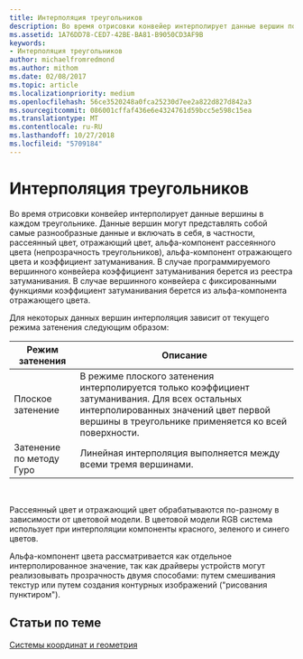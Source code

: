 ```yaml
---
title: Интерполяция треугольников
description: Во время отрисовки конвейер интерполирует данные вершин по каждому треугольнику.
ms.assetid: 1A76DD78-CED7-42BE-BA81-B9050CD3AF9B
keywords:
- Интерполяция треугольников
author: michaelfromredmond
ms.author: mithom
ms.date: 02/08/2017
ms.topic: article
ms.localizationpriority: medium
ms.openlocfilehash: 56ce3520248a0fca25230d7ee2a822d827d842a3
ms.sourcegitcommit: 086001cffaf436e6e4324761d59bcc5e598c15ea
ms.translationtype: MT
ms.contentlocale: ru-RU
ms.lasthandoff: 10/27/2018
ms.locfileid: "5709184"
---
```

# <a name="triangle-interpolation"></a>Интерполяция треугольников


Во время отрисовки конвейер интерполирует данные вершины в каждом треугольнике. Данные вершин могут представлять собой самые разнообразные данные и включать в себя, в частности, рассеянный цвет, отражающий цвет, альфа-компонент рассеянного цвета (непрозрачность треугольников), альфа-компонент отражающего цвета и коэффициент затуманивания. В случае программируемого вершинного конвейера коэффициент затуманивания берется из реестра затуманивания. В случае вершинного конвейера с фиксированными функциями коэффициент затуманивания берется из альфа-компонента отражающего цвета.

Для некоторых данных вершин интерполяция зависит от текущего режима затенения следующим образом:

| Режим затенения | Описание                                                                                                                                                                 |
|--------------|-----------------------------------------------------------------------------------------------------------------------------------------------------------------------------|
| Плоское затенение         | В режиме плоского затенения интерполируется только коэффициент затуманивания. Для всех остальных интерполированных значений цвет первой вершины в треугольнике применяется ко всей поверхности. |
| Затенение по методу Гуро      | Линейная интерполяция выполняется между всеми тремя вершинами.                                                                                                               |

 

Рассеянный цвет и отражающий цвет обрабатываются по-разному в зависимости от цветовой модели. В цветовой модели RGB система использует при интерполяции компоненты красного, зеленого и синего цветов.

Альфа-компонент цвета рассматривается как отдельное интерполированное значение, так как драйверы устройств могут реализовывать прозрачность двумя способами: путем смешивания текстур или путем создания контурных изображений ("рисования пунктиром").

## <a name="span-idrelated-topicsspanrelated-topics"></a><span id="related-topics"></span>Статьи по теме


[Системы координат и геометрия](coordinate-systems-and-geometry.md)

 

 




